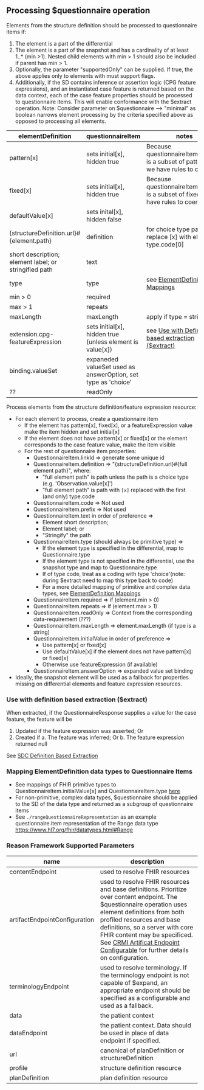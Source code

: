 ## Processing $questionnaire operation

Elements from the structure definition should be processed to questionnaire items if:

1. The element is a part of the differential
2. The element is a part of the snapshot and has a cardinality of at least 1..\* (min >1). Nested child elements with min > 1 should also be included if parent has min > 1.
3. Optionally, the parameter "supportedOnly" can be supplied. If true, the above applies only to elements with must support flags.
4. Additionally, if the SD contains inference or assertion logic (CPG feature expressions), and an instantiated case feature is returned based on the data context, each of the case feature properties should be processed to questionnaire items. This will enable conformance with the $extract operation.
Note: Consider parameter on $questionnaire --> "minimal" as boolean narrows element processing by the criteria specified above as opposed to processing all elements.


| elementDefinition                                     | questionnaireItem                                             | notes                                                                                                |
| ----------------------------------------------------- | ------------------------------------------------------------- | ---------------------------------------------------------------------------------------------------- |
| pattern[x]                                            | sets initial[x], hidden true                                  | Because questionnaireItem.initial[x] is a subset of pattern[x], we have rules to coerce              |
| fixed[x]                                              | sets initial[x], hidden true                                  | Because questionnaireItem.initial[x] is a subset of fixed[x], we have rules to coerce                |
| defaultValue[x]                                       | sets inital[x], hidden false                                  |                                                                                                      |
| {structureDefinition.url}#{element.path}              | definition                                                    | for choice type paths, replace [x] with element type.code[0]                                         |
| short description; element label; or stringified path | text                                                          |                                                                                                      |
| type                                                  | type                                                          | see [ElementDefinition Mappings](#mapping-elementdefinition-data-types-to-questionnaire-items)       |
| min > 0                                               | required                                                      |                                                                                                      |
| max > 1                                               | repeats                                                       |                                                                                                      |
| maxLength                                             | maxLength                                                     | apply if type = string                                                                               |
| extension.cpg-featureExpression                       | sets initial[x], hidden true (unless element is value[x])     | see [Use with Definition based extraction ($extract)](#use-with-definition-based-extraction-extract) |
| binding.valueSet                                      | expaneded valueSet used as answerOption, set type as 'choice' |                                                                                                      |
| ??                                                    | readOnly                                                      |                                                                                                      |

Process elements from the structure definition/feature expression resource:

- For each element to process, create a questionnaire item
  - If the element has pattern[x], fixed[x], or a featureExpression value make the item hidden and set initial[x]
  - If the element does not have pattern[x] or fixed[x] or the element corresponds to the case feature value, make the item visible
  - For the rest of questionnaire item properties:
    - QuestionnaireItem.linkId => generate some unique id
    - QuestionnaireItem.definition => "{structureDefinition.url}#{full element path}", where:
      - "full element path" is path unless the path is a choice type (e.g. 'Observation.value[x]')
      - "full element path" is path with `[x]` replaced with the first (and only) type.code
    - QuestionnaireItem.code => Not used
    - QuestionnaireItem.prefix => Not used
    - QuestionnaireItem.text in order of preference =>
      - Element short description;
      - Element label; or
      - "Stringify" the path
    - QuestionnaireItem.type (should always be primitive type) =>
      - If the element type is specified in the differential, map to Questionnaire.type
      - If the element type is not specified in the differential, use the snapshot type and map to Questionnaire.type
      - If of type code, treat as a coding with type 'choice'(note: during $extract need to map this type back to code)
      - For a more detailed mapping of primitive and complex data types, see [ElementDefinition Mappings](#mapping-elementdefinition-data-types-to-questionnaire-items)
    - QuestionnaireItem.required => if (element.min > 0)
    - QuestionnaireItem.repeats => if (element.max > 1)
    - QuestionnaireItem.readOnly => Context from the corresponding data-requirement (???)
    - QuestionnaireItem.maxLength => element.maxLength (if type is a string)
    - QuestionnaireItem.initialValue in order of preference =>
      - Use pattern[x] or fixed[x]
      - Use defaultValue[x] if the element does not have pattern[x] or fixed[x]
      - Otherwise use featureExpression (if available)
    - QuestionnaireItem.answerOption => expanded value set binding <!-- How should example binding be handled? open choice? -->
- Ideally, the snapshot element will be used as a fallback for properties missing on differential elements and feature expression resources. <!-- How should properties like "type" be handled, where the snapshot element definition may include multiple types -->

### Use with definition based extraction ($extract)

When extracted, if the QuestionnaireResponse supplies a value for the case feature, the feature will be
1. Updated if the feature expression was asserted; Or
2. Created if
    a. The feature was inferred; Or
    b. The feature expression returned null

See [SDC Definition Based Extraction](https://hl7.org/fhir/uv/sdc/extraction.html#definition-based-extraction)

### Mapping ElementDefinition data types to Questionnaire Items

- See mappings of FHIR primitive types to QuestionnaireItem.initialValue[x] and QuestionnaireItem.type [here](https://docs.google.com/spreadsheets/d/1YmmW28fDX0VsSlQAVsK2p9bbkV3hxhxnUaUCiRKAL6M/edit?usp=sharing)
- For non-primitive, complex data types, $questionnaire should be applied to the SD of the data type and returned as a subgroup of questionnaire items
- See `./rangeQuestionnaireRepresentation` as an example questionnaire.item representation of the Range data type https://www.hl7.org/fhir/datatypes.html#Range

### Reason Framework Supported Parameters

| name                          | description                                                                                                                                                                                                                                                                                                                                                                                                                                          |
| ----------------------------- | ---------------------------------------------------------------------------------------------------------------------------------------------------------------------------------------------------------------------------------------------------------------------------------------------------------------------------------------------------------------------------------------------------------------------------------------------------- |
| contentEndpoint               | used to resolve FHIR resources                                                                                                                                                                                                                                                                                                                                                                                                                       |
| artifactEndpointConfiguration | used to resolve FHIR resources and base definitions. Prioritize over content endpoint. The $questionnaire operation uses element definitions from both profiled resources and base definitions, so a server with core FHIR content may be specificed. See [CRMI Artificat Endpoint Configurable](https://build.fhir.org/ig/HL7/crmi-ig/StructureDefinition-crmi-artifact-endpoint-configurable-operation.html) for further details on configuration. |
| terminologyEndpoint           | used to resolve terminology. If the terminology endpoint is not capable of $expand, an appropriate endpoint should be specified as a configurable and used as a fallback.                                                                                                                                                                                                                                                                            |
| data                          | the patient context                                                                                                                                                                                                                                                                                                                                                                                                                                  |
| dataEndpoint                  | the patient context. Data should be used in place of data endpoint if specified.                                                                                                                                                                                                                                                                                                                                                                     |
| url                           | canonical of planDefinition or structureDefinition                                                                                                                                                                                                                                                                                                                                                                                                   |
| profile                       | structure definition resource                                                                                                                                                                                                                                                                                                                                                                                                                        |
| planDefinition                | plan definition resource                                                                                                                                                                                                                                                                                                                                                                                                                             |

